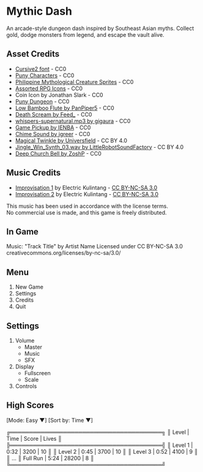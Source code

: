 # Mythic Dash

An arcade-style dungeon dash inspired by Southeast Asian myths. Collect gold, dodge monsters from legend, and escape the vault alive.

## Asset Credits

* [Cursive2 font](https://opengameart.org/content/new-original-grafx2-font-collection) - CC0
* [Puny Characters](https://merchant-shade.itch.io/16x16-puny-characters) - CC0
* [Philippine Mythological Creature Sprites](https://merchant-shade.itch.io/ph-myth-creatures) - CC0
* [Assorted RPG Icons](https://merchant-shade.itch.io/16x16-mixed-rpg-icons) - CC0
* Coin Icon by Jonathan Slark - CC0
* [Puny Dungeon](https://merchant-shade.itch.io/16x16-puny-dungeon) - CC0
* [Low Bamboo Flute by PanPiper5](https://freesound.org/people/PanPiper5/sounds/659915/) - CC0
* [Death Scream by Feed_](https://freesound.org/people/Feed_/sounds/523216/) - CC0
* [whispers-supernatural.mp3 by gigaura](https://freesound.org/people/gjgaura/sounds/466658/) - CC0
* [Game Pickup by IENBA](https://freesound.org/people/IENBA/sounds/698768/) - CC0
* [Chime Sound by jgreer](https://freesound.org/people/jgreer/sounds/333629/) - CC0
* [Magical Twinkle by Universfield](https://freesound.org/people/Universfield/sounds/758819/) - CC BY 4.0
* [Jingle_Win_Synth_03.wav by LittleRobotSoundFactory](https://freesound.org/people/LittleRobotSoundFactory/sounds/274177/) - CC BY 4.0
* [Deep Church Bell by ZoshP](https://freesound.org/people/ZoshP/sounds/530914/) - CC0

## Music Credits

* [Improvisation 1](https://freemusicarchive.org/music/Electric_Kulintang/Live_at_WFMU_on_Rob_Weisbergs_Show_on_9272008/Improvisation_1/) by Electric Kulintang - [CC BY-NC-SA 3.0](https://creativecommons.org/licenses/by-nc-sa/3.0/)
* [Improvisation 2](https://freemusicarchive.org/music/Electric_Kulintang/Live_at_WFMU_on_Rob_Weisbergs_Show_on_9272008/Improvisation_2/) by Electric Kulintang - [CC BY-NC-SA 3.0](https://creativecommons.org/licenses/by-nc-sa/3.0/)

This music has been used in accordance with the license terms.  
No commercial use is made, and this game is freely distributed.

## In Game

Music:
"Track Title" by Artist Name
Licensed under CC BY-NC-SA 3.0
creativecommons.org/licenses/by-nc-sa/3.0/

## Menu

1. New Game
2. Settings
3. Credits
4. Quit

## Settings

1. Volume
   * Master
   * Music
   * SFX
2. Display
   * Fullscreen
   * Scale
3. Controls

## High Scores

[Mode: Easy ▼]  [Sort by: Time ▼]

╔════════════════════════════════════════╗
║ Level        | Time   | Score | Lives  ║
╠════════════════════════════════════════╣
║ Level 1      | 0:32   | 3200  | 10     ║
║ Level 2      | 0:45   | 3700  | 10     ║
║ Level 3      | 0:52   | 4100  | 9      ║
║ ...
║ Full Run     | 5:24   | 28200 | 8      ║
╚════════════════════════════════════════╝
